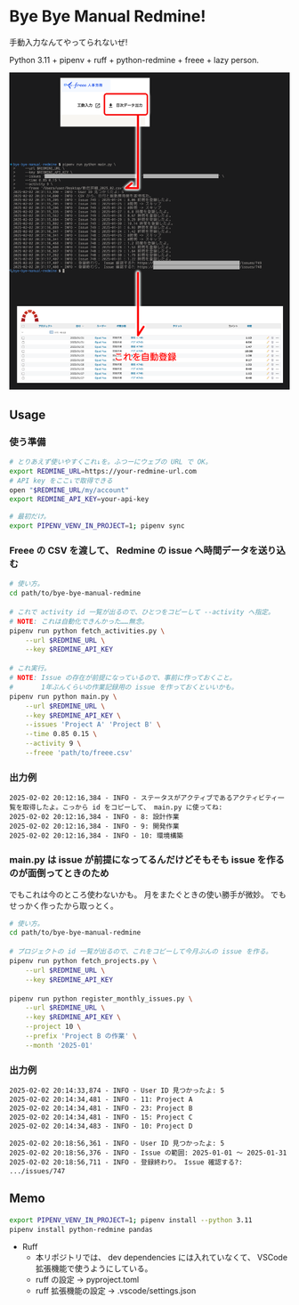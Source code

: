 Bye Bye Manual Redmine!
===

手動入力なんてやってられないぜ!

Python 3.11 + pipenv + ruff + python-redmine + freee + lazy person.

![](./docs/readme.png)

## Usage

### 使う準備

```bash
# とりあえず使いやすくこれ↓を。ふつーにウェブの URL で OK。
export REDMINE_URL=https://your-redmine-url.com
# API key をここ↓で取得できる
open "$REDMINE_URL/my/account"
export REDMINE_API_KEY=your-api-key
```

```bash
# 最初だけ。
export PIPENV_VENV_IN_PROJECT=1; pipenv sync
```

### Freee の CSV を渡して、 Redmine の issue へ時間データを送り込む

```bash
# 使い方。
cd path/to/bye-bye-manual-redmine

# これで activity id 一覧が出るので、ひとつをコピーして --activity へ指定。
# NOTE: これは自動化できんかった……無念。
pipenv run python fetch_activities.py \
    --url $REDMINE_URL \
    --key $REDMINE_API_KEY

# これ実行。
# NOTE: Issue の存在が前提になっているので、事前に作っておくこと。
#       1年ぶんくらいの作業記録用の issue を作っておくといいかも。
pipenv run python main.py \
    --url $REDMINE_URL \
    --key $REDMINE_API_KEY \
    --issues 'Project A' 'Project B' \
    --time 0.85 0.15 \
    --activity 9 \
    --freee 'path/to/freee.csv'
```

### 出力例

```log
2025-02-02 20:12:16,384 - INFO - ステータスがアクティブであるアクティビティ一覧を取得したよ。こっから id をコピーして、 main.py に使ってね:
2025-02-02 20:12:16,384 - INFO - 8: 設計作業
2025-02-02 20:12:16,384 - INFO - 9: 開発作業
2025-02-02 20:12:16,384 - INFO - 10: 環境構築
```

### main.py は issue が前提になってるんだけどそもそも issue を作るのが面倒ってときのため

でもこれは今のところ使わないかも。
月をまたぐときの使い勝手が微妙。
でもせっかく作ったから取っとく。

```bash
# 使い方。
cd path/to/bye-bye-manual-redmine

# プロジェクトの id 一覧が出るので、これをコピーして今月ぶんの issue を作る。
pipenv run python fetch_projects.py \
    --url $REDMINE_URL \
    --key $REDMINE_API_KEY

pipenv run python register_monthly_issues.py \
    --url $REDMINE_URL \
    --key $REDMINE_API_KEY \
    --project 10 \
    --prefix 'Project B の作業' \
    --month '2025-01'
```

### 出力例

```log
2025-02-02 20:14:33,874 - INFO - User ID 見つかったよ: 5
2025-02-02 20:14:34,481 - INFO - 11: Project A
2025-02-02 20:14:34,481 - INFO - 23: Project B
2025-02-02 20:14:34,481 - INFO - 15: Project C
2025-02-02 20:14:34,483 - INFO - 10: Project D
```

```log
2025-02-02 20:18:56,361 - INFO - User ID 見つかったよ: 5
2025-02-02 20:18:56,376 - INFO - Issue の範囲: 2025-01-01 ～ 2025-01-31
2025-02-02 20:18:56,711 - INFO - 登録終わり。 Issue 確認する?: .../issues/747
```

## Memo

```bash
export PIPENV_VENV_IN_PROJECT=1; pipenv install --python 3.11
pipenv install python-redmine pandas
```

- Ruff
    - 本リポジトリでは、 dev dependencies には入れていなくて、 VSCode 拡張機能で使うようにしている。
    - ruff の設定 -> pyproject.toml
    - ruff 拡張機能の設定 -> .vscode/settings.json
